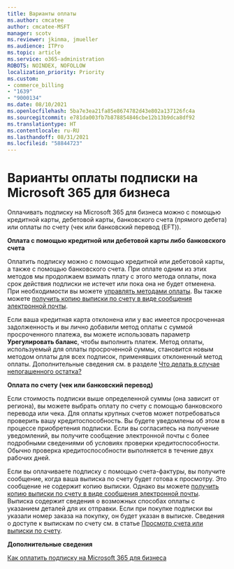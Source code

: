 ```yaml
---
title: Варианты оплаты
ms.author: cmcatee
author: cmcatee-MSFT
manager: scotv
ms.reviewer: jkinma, jmueller
ms.audience: ITPro
ms.topic: article
ms.service: o365-administration
ROBOTS: NOINDEX, NOFOLLOW
localization_priority: Priority
ms.custom:
- commerce_billing
- "1639"
- "9000134"
ms.date: 08/10/2021
ms.openlocfilehash: 5ba7e3ea21fa85e8674782d43e802a137126fc4a
ms.sourcegitcommit: e781da003fb7b878854846cbe12b13b9dca8df92
ms.translationtype: HT
ms.contentlocale: ru-RU
ms.lasthandoff: 08/31/2021
ms.locfileid: "58844723"
---
```

# <a name="payment-options-for-microsoft-365-for-business-subscriptions"></a>Варианты оплаты подписки на Microsoft 365 для бизнеса
  
Оплачивать подписку на Microsoft 365 для бизнеса можно с помощью кредитной карты, дебетовой карты, банковского счета (прямого дебета) или оплаты по счету (чек или банковский перевод (EFT)).
  
**Оплата с помощью кредитной или дебетовой карты либо банковского счета**
  
Оплатить подписку можно с помощью кредитной или дебетовой карты, а также с помощью банковского счета. При оплате одним из этих методов мы продолжаем взимать плату с этого метода оплаты, пока срок действия подписки не истечет или пока она не будет отменена. При необходимости вы можете [управлять методами оплаты](https://docs.microsoft.com/microsoft-365/commerce/billing-and-payments/manage-payment-methods). Вы также можете [получить копию выписки по счету в виде сообщения электронной почты](https://docs.microsoft.com/microsoft-365/commerce/billing-and-payments/view-your-bill-or-invoice#receive-a-copy-of-your-billing-statement-in-email).

Если ваша кредитная карта отклонена или у вас имеется просроченная задолженность и вы лично добавили метод оплаты с суммой просроченного платежа, вы можете использовать параметр **Урегулировать баланс**, чтобы выполнить платеж. Метод оплаты, используемый для оплаты просроченной суммы, становится новым методом оплаты для всех подписок, применявших отклоненный метод оплаты. Дополнительные сведения см. в разделе [Что делать в случае непогашенного остатка?](https://docs.microsoft.com/microsoft-365/commerce/billing-and-payments/pay-for-your-subscription#what-if-i-have-an-outstanding-balance)

**Оплата по счету (чек или банковский перевод)**
  
Если стоимость подписки выше определенной суммы (она зависит от региона), вы можете выбрать оплату по счету с помощью банковского перевода или чека. Для оплаты крупных счетов может потребоваться проверить вашу кредитоспособность. Вы будете уведомлены об этом в процессе приобретения подписки. Если вы согласитесь на получение уведомлений, вы получите сообщение электронной почты с более подробными сведениями об условиях проверки кредитоспособности. Обычно проверка кредитоспособности выполняется в течение двух рабочих дней.

Если вы оплачиваете подписку с помощью счета-фактуры, вы получите сообщение, когда ваша выписка по счету будет готова к просмотру. Это сообщение не содержит копию выписки. Однако вы можете [получить копию выписки по счету в виде сообщения электронной почты](https://docs.microsoft.com/microsoft-365/commerce/billing-and-payments/view-your-bill-or-invoice#receive-a-copy-of-your-billing-statement-in-email). Выписка содержит сведения о возможных способах оплаты с указанием деталей для их отправки. Если при покупке подписки вы указали номер заказа на покупку, он будет указан в выписке. Сведения о доступе к выпискам по счету см. в статье [Просмотр счета или выписки по счету](https://docs.microsoft.com/microsoft-365/commerce/billing-and-payments/view-your-bill-or-invoice).
  
**Дополнительные сведения**
  
[Как оплатить подписку на Microsoft 365 для бизнеса](https://docs.microsoft.com/microsoft-365/commerce/billing-and-payments/pay-for-your-subscription)